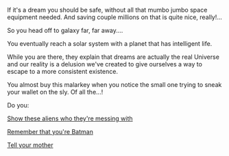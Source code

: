 If it's a dream you should be safe, without all that
mumbo jumbo space equipment needed. And saving couple
millions on that is quite nice, really!...

So you head off to galaxy far, far away....

You eventually reach a solar system with a planet that has intelligent life.

While you are there, they explain that dreams are actually the real Universe
and our reality is a delusion we've created to give ourselves a way to escape
to a more consistent existence.

You almost buy this malarkey when you notice the small one trying to sneak
your wallet on the sly. Of all the...!

Do you:

[Show these aliens who they're messing with](../../../appear-on-falkors-back/falkor.md)

[Remember that you're Batman](../../../I'm-batman/batman.md)

[Tell your mother](../../../tell-mother/tell-mother.md)
